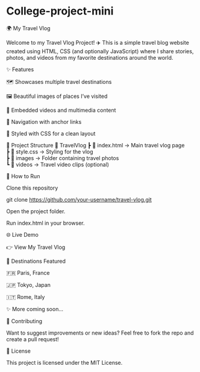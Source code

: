 # College-project-mini
🌍 My Travel Vlog

Welcome to my Travel Vlog Project! ✈️ This is a simple travel blog website created using HTML, CSS (and optionally JavaScript) where I share stories, photos, and videos from my favorite destinations around the world.

✨ Features

🗺️ Showcases multiple travel destinations

🖼️ Beautiful images of places I’ve visited

🎥 Embedded videos and multimedia content

📌 Navigation with anchor links

🎨 Styled with CSS for a clean layout

📂 Project Structure
📁 TravelVlog
 ┣ 📄 index.html   → Main travel vlog page  
 ┣ 📄 style.css    → Styling for the vlog  
 ┣ 📁 images       → Folder containing travel photos  
 ┗ 📁 videos       → Travel video clips (optional)  

🚀 How to Run

Clone this repository

git clone https://github.com/your-username/travel-vlog.git


Open the project folder.

Run index.html in your browser.

🌐 Live Demo

👉 View My Travel Vlog

📸 Destinations Featured

🇫🇷 Paris, France

🇯🇵 Tokyo, Japan

🇮🇹 Rome, Italy

✨ More coming soon...

🤝 Contributing

Want to suggest improvements or new ideas? Feel free to fork the repo and create a pull request!

📜 License

This project is licensed under the MIT License.
